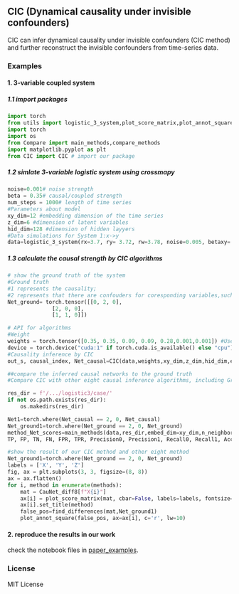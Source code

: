 ## CIC (Dynamical causality under invisible confounders)
CIC can infer dynamical causality under invisible confounders (CIC method) and further reconstruct the invisible confounders from time-series data.

### Examples
#### 1. 3-variable coupled system
##### 1.1 import packages
```python
import torch
from utils import logistic_3_system,plot_score_matrix,plot_annot_square,find_differences
import torch
import os
from Compare import main_methods,compare_methods
import matplotlib.pyplot as plt
from CIC import CIC # import our package
```

##### 1.2 simlate 3-variable logistic system using crossmapy
```python
noise=0.001# noise strength
beta = 0.35# causal/coupled strength
num_steps = 1000# length of time series
#Parameters about model
xy_dim=12 #embedding dimension of the time series
z_dim=6 #dimension of latent variables
hid_dim=128 #dimension of hidden layyers
#Data simulations for System 1:x->y
data=logistic_3_system(rx=3.7, ry= 3.72, rw=3.78, noise=0.005, betaxy= 0, betaxz=0.35, betayx=0, betayz=0.35, num_steps=5000)

```
##### 1.3 calculate the causal strength by CIC algorithms
```python
# show the ground truth of the system
#Ground truth
#1 represents the causality; 
#2 represents that there are confouders for coresponding variables,such as confounder of node 1 and node 2.
Net_ground= torch.tensor([[0, 2, 0],
              [2, 0, 0],
              [1, 1, 0]])
```

```python
# API for algorithms 
#Weight
weights = torch.tensor([0.35, 0.35, 0.09, 0.09, 0.28,0.001,0.001]) #Users can fine-tune the weight according to data.
device = torch.device("cuda:1" if torch.cuda.is_available() else "cpu")
#Causality inference by CIC
out_s, causal_index, Net_causal=CIC(data,weights,xy_dim,z_dim,hid_dim,embedding_dim=xy_dim,time_delay=1,T=1,num_epochs=50,device=device)
```

```python
##compare the inferred causal networks to the ground truth
#Compare CIC with other eight causal inference algorithms, including Granger causality (GC), Transfer entropy(TE), Convergent Cross Mapping(CCM), Cross-Mapping Entropy(CME), Cross-Mapping Cardinality(CMC), Partial Cross Mapping(PCM), direct CME(DCME) and direct CMC(DCMC).

res_dir = f'/.../logistic3/case/'
if not os.path.exists(res_dir):
    os.makedirs(res_dir)

Net1=torch.where(Net_causal == 2, 0, Net_causal)
Net_ground1=torch.where(Net_ground == 2, 0, Net_ground)
method_Net_scores=main_methods(data,res_dir,embed_dim=xy_dim,n_neighbor=3,n_excluded = 0)
TP, FP, TN, FN, FPR, TPR, Precision0, Precision1, Recall0, Recall1, Accuracy,  roc_auc,methods,CauNet_diff8,Causal_diff8,thrs=compare_methods(res_dir,Net_ground1,causal_index, Net1,num=5)

#show the result of our CIC method and other eight method
Net_ground1=torch.where(Net_ground == 2, 0, Net_ground)
labels = ['X', 'Y', 'Z']
fig, ax = plt.subplots(3, 3, figsize=(8, 8))
ax = ax.flatten()
for i, method in enumerate(methods):
    mat = CauNet_diff8[f"X{i}"]
    ax[i] = plot_score_matrix(mat, cbar=False, labels=labels, fontsize=8, ticklabel_rotation=45, annot=True, ax=ax[i])
    ax[i].set_title(method)
    false_pos=find_differences(mat,Net_ground1)
    plot_annot_square(false_pos, ax=ax[i], c='r', lw=10)
```


#### 2. reproduce the results in our work
check the notebook files in [paper_examples](hhttps://github.com/JinlingY/CIC/tree/master/paper_examples).


### License
MIT License
